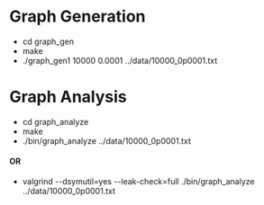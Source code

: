 # Graph Generation
* cd graph_gen
* make
* ./graph_gen1 10000 0.0001 ../data/10000_0p0001.txt
  
# Graph Analysis
* cd graph_analyze
* make
* ./bin/graph_analyze ../data/10000_0p0001.txt

#### OR

* valgrind --dsymutil=yes --leak-check=full ./bin/graph_analyze ../data/10000_0p0001.txt